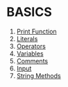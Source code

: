 BASICS
=

1. [Print Function](https://github.com/ShrikanthDeva/Python-Tutorial/blob/main/1.%20Basics/1.%20Print.md)
2. [Literals](https://github.com/ShrikanthDeva/Python-Tutorial/blob/main/1.%20Basics/2.%20Literals.md)
3. [Operators](https://github.com/ShrikanthDeva/Python-Tutorial/blob/main/1.%20Basics/3.%20Operators.md)
4. [Variables](https://github.com/ShrikanthDeva/Python-Tutorial/blob/main/1.%20Basics/4.%20Variables.md)
5. [Comments](https://github.com/ShrikanthDeva/Python-Tutorial/blob/main/1.%20Basics/5.%20Comments.md)
6. [Input](https://github.com/ShrikanthDeva/Python-Tutorial/blob/main/1.%20Basics/6.%20Input.md)
7. [String Methods](https://github.com/ShrikanthDeva/Python-Tutorial/blob/main/1.%20Basics/7.%20String_Operations.md)
